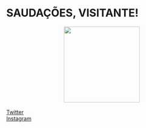 <h1> SAUDAÇÕES, VISITANTE! </h1>
<div align = "center">
	<img height = "200" src = "https://github-readme-stats.vercel.app/api/top-langs/?username=mourajg">
</div>
<br>
<a href = "https://twitter.com/moura0300"> Twitter </a>
<br>
<a href = "https://www.instagram.com/moura0300/"> Instagram </a>
